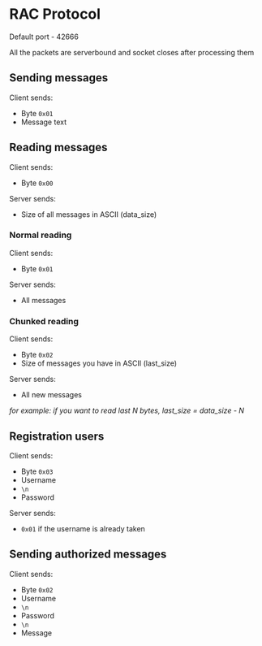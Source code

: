 # RAC Protocol

Default port - 42666

All the packets are serverbound and socket closes after processing them

## Sending messages

Client sends:

- Byte `0x01`
- Message text

## Reading messages

Client sends:

- Byte `0x00`

Server sends:

- Size of all messages in ASCII (data_size)

### Normal reading

Client sends:

- Byte `0x01`

Server sends:

- All messages

### Chunked reading

Client sends:

- Byte `0x02`
- Size of messages you have in ASCII (last_size)

Server sends:

- All new messages

*for example: if you want to read last N bytes, last_size = data_size - N*

## Registration users

Client sends:

- Byte `0x03`
- Username
- `\n`
- Password

Server sends:

- `0x01` if the username is already taken

## Sending authorized messages

Client sends:

- Byte `0x02`
- Username
- `\n`
- Password
- `\n`
- Message
